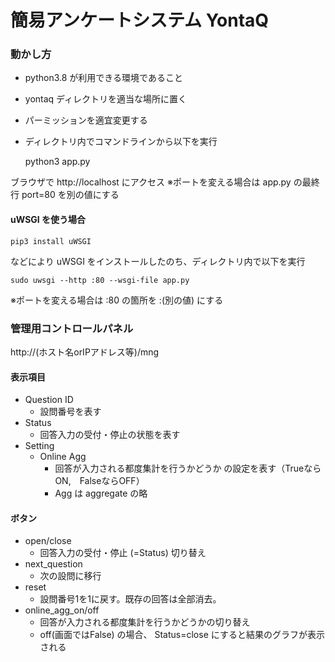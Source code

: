 # 簡易アンケートシステム YontaQ

### 動かし方

- python3.8 が利用できる環境であること
- yontaq ディレクトリを適当な場所に置く
- パーミッションを適宜変更する
- ディレクトリ内でコマンドラインから以下を実行


    python3 app.py


ブラウザで http://localhost にアクセス
※ポートを変える場合は app.py の最終行 port=80 を別の値にする

#### uWSGI を使う場合

    pip3 install uWSGI

などにより uWSGI をインストールしたのち、ディレクトリ内で以下を実行

    sudo uwsgi --http :80 --wsgi-file app.py

※ポートを変える場合は :80 の箇所を :(別の値) にする

### 管理用コントロールパネル
http://(ホスト名orIPアドレス等)/mng

#### 表示項目

- Question ID
    - 設問番号を表す
- Status
    - 回答入力の受付・停止の状態を表す
- Setting
    - Online Agg
        - 回答が入力される都度集計を行うかどうか の設定を表す（TrueならON,　FalseならOFF）
        - Agg は aggregate の略

#### ボタン

- open/close
    - 回答入力の受付・停止 (=Status) 切り替え
- next_question
    - 次の設問に移行
- reset
    - 設問番号1を1に戻す。既存の回答は全部消去。
- online_agg_on/off
    - 回答が入力される都度集計を行うかどうかの切り替え
    - off(画面ではFalse) の場合、 Status=close にすると結果のグラフが表示される
    
